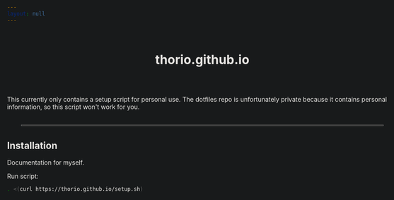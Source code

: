 ```yaml
---
layout: null
---
```


<style>
html {
	font-family: Arial, Helvetica, sans-serif;
	background-color: #181a1b;
	color: #e8e6e3;
}

body {
	max-width: 100ch;
	margin: auto;
	padding: 0 1rem;
}

h1 {
	margin: 4rem 0;
	text-align: center;
}

hr {
	margin: 2rem;
	border: 1px solid #666;
}

div.highlight {
	background-color: #121414;
	padding: 1rem;
}

pre.highlight {
	margin: 0;
}

code {
	overflow-x: auto;
	white-space: pre-line;
}
</style>

# thorio.github.io

This currently only contains a setup script for personal use.
The dotfiles repo is unfortunately private because it contains personal information, so this script won't work for you.

* * *

## Installation

Documentation for myself.

Run script:

```bash
. <(curl https://thorio.github.io/setup.sh)
```
